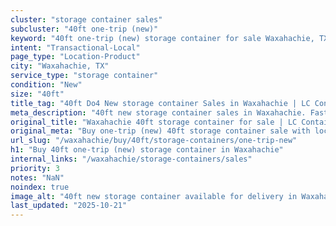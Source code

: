 ```yaml
---
cluster: "storage container sales"
subcluster: "40ft one-trip (new)"
keyword: "40ft one-trip (new) storage container for sale Waxahachie, TX"
intent: "Transactional-Local"
page_type: "Location-Product"
city: "Waxahachie, TX"
service_type: "storage container"
condition: "New"
size: "40ft"
title_tag: "40ft Do4 New storage container Sales in Waxahachie | LC Container"
meta_description: "40ft new storage container sales in Waxahachie. Fast delivery, competitive pricing. Serving storage containers area. Quote ID: I0P. Call (214) 524-4168 for your free quote today."
original_title: "Waxahachie 40ft storage container for sale | LC Container"
original_meta: "Buy one-trip (new) 40ft storage container sale with local delivery in Waxahachie, TX. LC Container — local Since 2003. Request a fast quote today."
url_slug: "/waxahachie/buy/40ft/storage-containers/one-trip-new"
h1: "Buy 40ft one-trip (new) storage container in Waxahachie"
internal_links: "/waxahachie/storage-containers/sales"
priority: 3
notes: "NaN"
noindex: true
image_alt: "40ft new storage container available for delivery in Waxahachie"
last_updated: "2025-10-21"
---
```


<!-- TODO: Add unique city/inventory copy, images, and internal links here. -->
